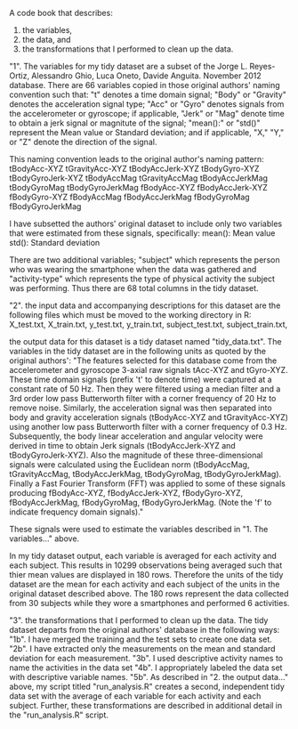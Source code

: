  A code book that describes:
 1. the variables, 
 2. the data, and 
 3. the transformations that I performed to clean up the data.
 
 "1". The variables for my tidy dataset are a subset of the 
 Jorge L. Reyes-Ortiz, Alessandro Ghio, Luca Oneto, Davide 
 Anguita. November 2012 database. There are 66 variables
 copied in those original authors' naming convention such 
 that: "t" denotes a time domain signal; "Body" or "Gravity" 
 denotes the acceleration signal type; "Acc" or "Gyro" denotes 
 signals from the accelerometer or gyroscope; if applicable, 
 "Jerk" or "Mag" denote time to obtain a jerk signal or 
 magnitute of the signal; "mean():" or "std()" represent the 
 Mean value or Standard deviation; and if applicable, "X," "Y," 
 or "Z" denote the direction of the signal.
 
 This naming convention leads to the original author's naming
 pattern:
 tBodyAcc-XYZ
tGravityAcc-XYZ
tBodyAccJerk-XYZ
tBodyGyro-XYZ
tBodyGyroJerk-XYZ
tBodyAccMag
tGravityAccMag
tBodyAccJerkMag
tBodyGyroMag
tBodyGyroJerkMag
fBodyAcc-XYZ
fBodyAccJerk-XYZ
fBodyGyro-XYZ
fBodyAccMag
fBodyAccJerkMag
fBodyGyroMag
fBodyGyroJerkMag

I have subsetted the authors' original dataset to include only
two variables that were estimated from these signals, specifically: 
mean(): Mean value
std(): Standard deviation

There are two additional variables; "subject" which represents the 
person who was wearing the smartphone when the data was gathered and
"activity-type" which represents the type of physical activity the 
subject was performing. Thus there are 68 total columns in the 
tidy dataset.


"2". the input data and accompanying descriptions for this dataset 
are the following files which must be moved to the working 
directory in R:
X_test.txt, 
X_train.txt,
y_test.txt, 
y_train.txt,
subject_test.txt,
subject_train.txt,

the output data for this dataset is a tidy dataset named
"tidy_data.txt". The variables in the tidy dataset are in
the following units as quoted by the original authors':
"The features selected for this database come from the accelerometer 
and gyroscope 3-axial raw signals tAcc-XYZ and tGyro-XYZ. These time 
domain signals (prefix 't' to denote time) were captured at a constant 
rate of 50 Hz. Then they were filtered using a median filter and a 3rd 
order low pass Butterworth filter with a corner frequency of 20 Hz to 
remove noise. Similarly, the acceleration signal was then separated 
into body and gravity acceleration signals (tBodyAcc-XYZ and 
tGravityAcc-XYZ) using another low pass Butterworth filter with a 
corner frequency of 0.3 Hz. 
Subsequently, the body linear acceleration and angular velocity were 
derived in time to obtain Jerk signals (tBodyAccJerk-XYZ and 
tBodyGyroJerk-XYZ). Also the magnitude of these three-dimensional 
signals were calculated using the Euclidean norm (tBodyAccMag, 
tGravityAccMag, tBodyAccJerkMag, tBodyGyroMag, tBodyGyroJerkMag). 
Finally a Fast Fourier Transform (FFT) was applied to some of these 
signals producing fBodyAcc-XYZ, fBodyAccJerk-XYZ, fBodyGyro-XYZ, 
fBodyAccJerkMag, fBodyGyroMag, fBodyGyroJerkMag. (Note the 'f' to 
indicate frequency domain signals)." 

These signals were used to estimate the variables described in "1. 
The variables..." above.

In my tidy dataset output, each variable is averaged for each 
activity and each subject. This results in 10299 observations being
averaged such that thier mean values are displayed in 180 rows. 
Therefore the units of the tidy dataset are the mean for each 
activity and each subject of the units in the original dataset 
described above. The 180 rows represent the data collected 
from 30 subjects while they wore a smartphones and performed 6 activities.

"3". the transformations that I performed to clean up the data. The 
tidy dataset departs from the original authors' database in the following
ways:
"1b".	I have merged the training and the test sets to create one data set.
"2b".	I have extracted only the measurements on the mean and standard 
    deviation for each measurement. 
"3b".	I used descriptive activity names to name the activities in the 
    data set
"4b".	I appropriately labeled the data set with descriptive variable names. 
"5b".	As described in "2. the output data..." above, my script titled
    "run_analysis.R" creates a second, independent tidy data set with the 
    average of each variable for each activity and each subject. Further,
    these transformations are described in additional detail in the
    "run_analysis.R" script.

